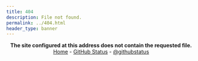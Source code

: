 ```yaml
---
title: 404
description: File not found.
permalink: ../404.html
header_type: banner
---
```

<p align="center">
<b>The site configured at this address does not contain the requested file.</b><br>
<a href="https://f.junhao.page">Home</a> - <a href="https://githubstatus.com/">GitHub Status</a> - <a href="https://twitter.com/githubstatus">@githubstatus</a>
</p>
